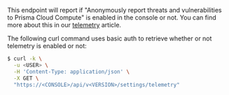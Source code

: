 This endpoint will report if "Anonymously report threats and vulnerabilities to Prisma Cloud Compute" is enabled in the console or not. You can find more about this in our [telemetry](https://docs.twistlock.com/docs/latest/technology_overviews/telemetry.html#disabling-telemetry) article.

The following curl command uses basic auth to retrieve whether or not telemetry is enabled or not:

```bash
$ curl -k \
  -u <USER> \
  -H 'Content-Type: application/json' \
  -X GET \
  "https://<CONSOLE>/api/v<VERSION>/settings/telemetry"
```
